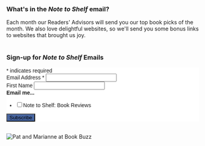 <div class="row">
<div class="col-md-6">

### What's in the _Note to Shelf_ email?
Each month our Readers' Advisors will send you our top book picks of the month. We also love delightful websites, so we'll send you some bonus links to websites that brought us joy.
<br />
<br />

### Sign-up for _Note to Shelf_ Emails
<!-- Begin MailChimp Signup Form -->
<link href="//cdn-images.mailchimp.com/embedcode/classic-10_7.css" rel="stylesheet" type="text/css">
<style type="text/css">
	#mc_embed_signup{background:#fff; clear:left; font:14px Helvetica,Arial,sans-serif; }
	#mc-embedded-subscribe { background-color: #4765a0 !important; }
	#mc-embedded-subscribe:hover { background-color: #1d3054 !important; }
	/* Add your own MailChimp form style overrides in your site stylesheet or in this style block.
	   We recommend moving this block and the preceding CSS link to the HEAD of your HTML file. */
</style>
<div id="mc_embed_signup">
<form action="https://darienlibrary.us5.list-manage.com/subscribe/post?u=8c17339c2ea9922174f2c0428&id=721b379cfe" method="post" id="mc-embedded-subscribe-form" name="mc-embedded-subscribe-form" class="validate" target="_blank" novalidate>
    <div id="mc_embed_signup_scroll">
<div class="indicates-required"><span class="asterisk">*</span> indicates required</div>
<div class="mc-field-group">
	<label for="mce-EMAIL">Email Address  <span class="asterisk">*</span>
</label>
	<input type="email" value="" name="EMAIL" class="required email" id="mce-EMAIL">
</div>
<div class="mc-field-group">
	<label for="mce-FNAME">First Name </label>
	<input type="text" value="" name="FNAME" class="" id="mce-FNAME">
</div>
<div class="mc-field-group input-group">
    <strong>Email me... </strong>
    <ul><li><input type="checkbox" value="4" name="group[14617][4]" id="mce-group[14617]-14617-6"><label for="mce-group[14617]-14617-6">Note to Shelf: Book Reviews</label></li>
</ul>
</div>
	<div id="mce-responses" class="clear">
		<div class="response" id="mce-error-response" style="display:none"></div>
		<div class="response" id="mce-success-response" style="display:none"></div>
	</div>    <!-- real people should not fill this in and expect good things - do not remove this or risk form bot signups-->
    <div style="position: absolute; left: -5000px;" aria-hidden="true"><input type="text" name="b_8c17339c2ea9922174f2c0428_721b379cfe" tabindex="-1" value=""></div>
    <div class="clear"><input type="submit" value="Subscribe" name="subscribe" id="mc-embedded-subscribe" class="button"></div>
    </div>
</form>
</div>

<!--End mc_embed_signup-->
<br />
</div>
<div class="col-md-6">


<img class="img-responsive center-block" src="/uploads/staff_photos/pat_marianne_bust_book_buzz.jpg" alt="Pat and Marianne at Book Buzz" />
<br />

</div>
</div>